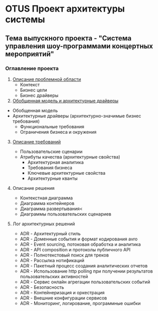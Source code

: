 # OTUS Проект архитектуры системы

## Тема выпускного проекта - "Система управления шоу-программами концертных мероприятий"

### Оглавление проекта

1. [Описание проблемной области](https://github.com/rmzvir/arch_kata/blob/feature/otus-project/problem-scope.md)<br/>
   - Контекст
   - Бизнес цели
   - Бизнес драйверы
2. [Обобщенная модель и архитектурные драйверы](https://github.com/rmzvir/arch_kata/blob/feature/otus-project/generalized-model-and-architectural-drivers.md)<br/>
  - Обобщенная модель
  - Архитектурные драйверы (архитектурно-значимые бизнес требования)
    - Функциональные требования
    - Ограничения бизнеса и окружения
3. [Описание требований](https://github.com/rmzvir/arch_kata/blob/feature/otus-project/describe-requirements.md)
   - Пользовательские сценарии
   - Атрибуты качества (архитектурные свойства)
     - Архитектурная аналитика
     - Требования бизнеса
     - Ключевые архитектурные свойства
     - Архитектурные кванты
4. Описание решения
   - Контекстная диаграмма
   - Диаграмма контейнеров
   - Диаграмма развертывания<
   - Диаграммы пользовательских сценариев

5. Лог архитектурных решений
   - ADR - Архитектурный стиль
   - ADR - Доменные события и формат кодирования avro
   - ADR - Event sourcing, потоковая обработка и аналитика
   - ADR - API composition и протоколы публичного API
   - ADR - Полнотекстовый поиск для треков
   - ADR - Рассылка нотификаций
   - ADR - Пакетный процесс создания аналитических отчетов
   - ADR - Использование http polling при получении результатов пользовательских активностей
   - ADR - Сервис онлайн агрегации пользовательских событий
   - ADR - Безопасность
   - ADR - Контейнеризация и оркестрация
   - ADR - Внешние конфигурации сервисов
   - ADR - Мониторинг, логирование, программные ошибки

